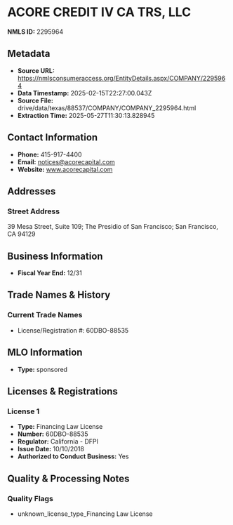 # ACORE CREDIT IV CA TRS, LLC

**NMLS ID:** 2295964

## Metadata
- **Source URL:** https://nmlsconsumeraccess.org/EntityDetails.aspx/COMPANY/2295964
- **Data Timestamp:** 2025-02-15T22:27:00.043Z
- **Source File:** drive/data/texas/88537/COMPANY/COMPANY_2295964.html
- **Extraction Time:** 2025-05-27T11:30:13.828945

## Contact Information
- **Phone:** 415-917-4400
- **Email:** notices@acorecapital.com
- **Website:** www.acorecapital.com

## Addresses
### Street Address
39 Mesa Street, Suite 109; The Presidio of San Francisco; San Francisco, CA 94129

## Business Information
- **Fiscal Year End:** 12/31

## Trade Names & History
### Current Trade Names
- License/Registration #: 60DBO-88535

## MLO Information
- **Type:** sponsored

## Licenses & Registrations

### License 1
- **Type:** Financing Law License
- **Number:** 60DBO-88535
- **Regulator:** California - DFPI
- **Issue Date:** 10/10/2018
- **Authorized to Conduct Business:** Yes

## Quality & Processing Notes
### Quality Flags
- unknown_license_type_Financing Law License
